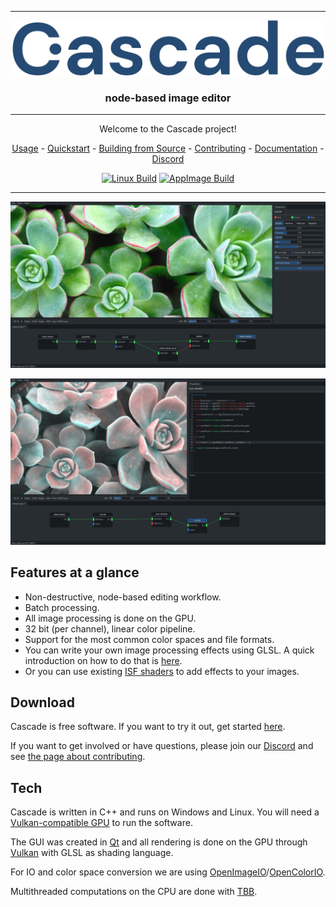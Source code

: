 <hr>

<p align="center">
  <img src="design/logo/cascade-logo-full.png" width="500">
</p>

<h3 align="center">
  node-based image editor
</h3>

<hr>
<div align="center">
Welcome to the Cascade project!

[Usage](https://cascadedocs.readthedocs.io/en/latest/usage.html) - [Quickstart](https://cascadedocs.readthedocs.io/en/latest/quickstart.html) - [Building from Source](https://cascadedocs.readthedocs.io/en/latest/buildingfromsource.html) - [Contributing](https://cascadedocs.readthedocs.io/en/latest/contributing.html) - [Documentation](https://cascadedocs.readthedocs.io/en/latest/index.html) - [Discord](https://discord.gg/SHPHqgKtFM)
  
[![Linux Build](https://github.com/ttddee/Cascade/actions/workflows/build_linux.yml/badge.svg)](https://github.com/ttddee/Cascade/actions/workflows/build_linux.yml) [![AppImage Build](https://github.com/ttddee/Cascade/actions/workflows/build_appimage.yml/badge.svg)](https://github.com/ttddee/Cascade/actions/workflows/build_appimage.yml)
</div>
<hr>

![Cascade](screenshots/csc-screen03.jpg)   

![Cascade](screenshots/csc-screen02.jpg) 

## Features at a glance

- Non-destructive, node-based editing workflow.
- Batch processing.
- All image processing is done on the GPU.
- 32 bit (per channel), linear color pipeline.
- Support for the most common color spaces and file formats.
- You can write your own image processing effects using GLSL. A quick introduction on how to do that is [here](https://cascadedocs.readthedocs.io/en/latest/writingshader.html).
- Or you can use existing [ISF shaders](https://cascadedocs.readthedocs.io/en/latest/isfshaders.html) to add effects to your images.

## Download

Cascade is free software. If you want to try it out, get started [here](https://cascadedocs.readthedocs.io/en/latest/usage.html).

If you want to get involved or have questions, please join our [Discord](https://discord.gg/SHPHqgKtFM) and see [the page about contributing](https://cascadedocs.readthedocs.io/en/latest/contributing.html).

## Tech

Cascade is written in C++ and runs on Windows and Linux. You will need a [Vulkan-compatible GPU](https://vulkan.gpuinfo.org/) to run the software.

The GUI was created in [Qt](https://www.qt.io/) and all rendering is done on the GPU through [Vulkan](https://www.vulkan.org/) with GLSL as shading language.

For IO and color space conversion we are using [OpenImageIO](https://github.com/OpenImageIO/oiio)/[OpenColorIO](https://opencolorio.org/).

Multithreaded computations on the CPU are done with [TBB](https://github.com/oneapi-src/oneTBB).


